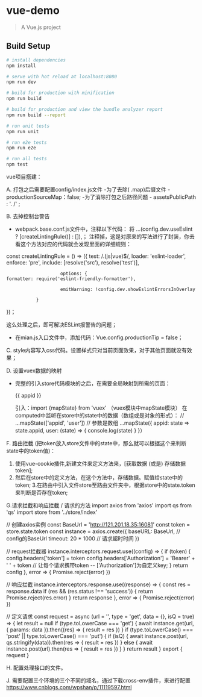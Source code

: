 # vue-demo

> A Vue.js project

## Build Setup

``` bash
# install dependencies
npm install

# serve with hot reload at localhost:8080
npm run dev

# build for production with minification
npm run build

# build for production and view the bundle analyzer report
npm run build --report

# run unit tests
npm run unit

# run e2e tests
npm run e2e

# run all tests
npm test
```


vue项目搭建：

A.  打包之后需要配置config/index.js文件
  -为了去除( .map)后缀文件 - productionSourceMap：false;
  -为了消除打包之后路径问题 -  assetsPublicPath : '. /' ;

B. 去掉控制台警告
   - webpack.base.conf.js文件中，注释以下代码：
       将
...(config.dev.useEslint ? [createLintingRule()] : []),；
       注释掉，这是对原来的写法进行了封装，你去看这个方法对应的代码就会发现里面的详细规则：
             
const createLintingRule = () => 
                    ({
  test: /\.(js|vue)$/,
  loader: 'eslint-loader',
  enforce: 'pre',
  include: [resolve('src'), resolve('test')],
  
                        options: {
    formatter: require('eslint-friendly-formatter'),

                        emitWarning: !config.dev.showEslintErrorsInOverlay
 
               }
})； 
         
这么处理之后，即可解决ESLint报警告的问题；
 - 在mian.js入口文件中，添加代码：Vue.config.productionTip = false；
   
   
C. style内容写入css代码。设置样式只对当前页面效果，对于其他页面就没有效果；
	<style scoped></style>

D. 设置vuex数据的映射
   - 完整的引入store代码模块的之后，在需要全局映射到所需的页面：
        <p>{{ appid }}</p>
       引入：import {mapState} from 'vuex' （vuex模块中mapState模块）
        在computed中监听在store中的state中的数据（数组或是对象的形式）：
        // ...mapState(['appid', 'user']) // 参数是数组
            ...mapState({
              appid: state => state.appid,
              user: (state) => {
                console.log(state)
               }
            }）

F. 路由拦截 (把token放入store文件中的state中，那么就可以根据这个来判断state中的token值)：
   1. 使用vue-cookie插件,新建文件来定义方法来，[获取数据 (或是) 存储数据 token];
   2. 然后在store中的定义方法，在这个方法中，存储数据。赋值给state中的token;
   3.在路由中引入文件store至路由文件夹中，根据store中的state.token来判断是否存在token;

G.请求拦截和响应拦截 / 请求的方法
import axios from 'axios'
import qs from 'qs'
import store from '../store/index'

// 创建axios实例
const BaseUrl = 'http://121.201.18.35:16081'
const token = store.state.token
const instance = axios.create({
  baseURL: BaseUrl, // config的BaseUrl
  timeout: 20 * 1000 // 请求超时时间
})

// request拦截器
instance.interceptors.request.use((config) => {
  if (token) {
    config.headers['token'] = token
    config.headers['Authorization'] = 'Bearer' + ' ' + token // 让每个请求携带token -- ['Authorization']为自定义key;
  }
  return config
}, error => {
  Promise.reject(error)
})

// 响应拦截
instance.interceptors.response.use((response) => {
  const res = response.data
  if (res && (res.status !== 'success')) {
    return Promise.reject(res.error)
  }
  return response
}, error => {
  Promise.reject(error)
})

// 定义请求
const request = async (url = '', type = 'get', data = {}, isQ = true) => {
  let result = null
  if (type.toLowerCase === 'get') {
    await instance.get(url, { params: data }).then((res) => {
      result = res
    })
  }
  if (type.toLowerCase() === 'post' || type.toLowerCase() === 'put') {
    if (isQ) {
      await instance.post(url, qs.stringify(data)).then(res => {
        result = res
      })
    } else {
      await instance.post(url).then(res => {
        result = res
      })
    }
  }
  return result
}
export {
  request
}

H. 配置处理接口的文件。

J. 需要配置三个环境的三个不同的域名，通过下载cross-env插件，来进行配置
  https://www.cnblogs.com/wpshan/p/11119597.html



   





